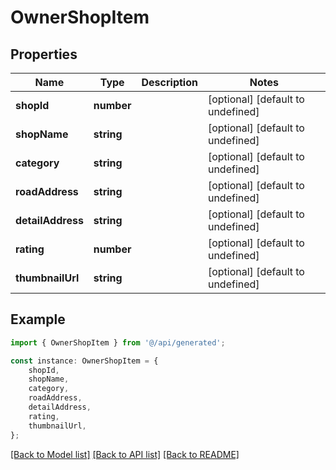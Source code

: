 # OwnerShopItem


## Properties

Name | Type | Description | Notes
------------ | ------------- | ------------- | -------------
**shopId** | **number** |  | [optional] [default to undefined]
**shopName** | **string** |  | [optional] [default to undefined]
**category** | **string** |  | [optional] [default to undefined]
**roadAddress** | **string** |  | [optional] [default to undefined]
**detailAddress** | **string** |  | [optional] [default to undefined]
**rating** | **number** |  | [optional] [default to undefined]
**thumbnailUrl** | **string** |  | [optional] [default to undefined]

## Example

```typescript
import { OwnerShopItem } from '@/api/generated';

const instance: OwnerShopItem = {
    shopId,
    shopName,
    category,
    roadAddress,
    detailAddress,
    rating,
    thumbnailUrl,
};
```

[[Back to Model list]](../README.md#documentation-for-models) [[Back to API list]](../README.md#documentation-for-api-endpoints) [[Back to README]](../README.md)
